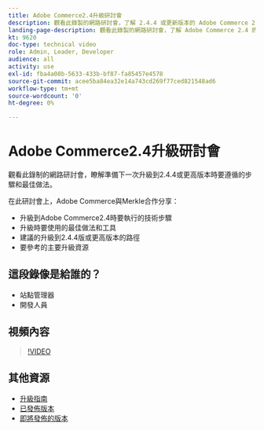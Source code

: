 ```yaml
---
title: Adobe Commerce2.4升級研討會
description: 觀看此錄製的網路研討會，了解 2.4.4 或更新版本的 Adobe Commerce 2.4.4 的升級步驟和最佳實務。
landing-page-description: 觀看此錄製的網路研討會，了解 Adobe Commerce 2.4 的升級步驟和最佳實務。
kt: 9620
doc-type: technical video
role: Admin, Leader, Developer
audience: all
activity: use
exl-id: fba4a08b-5633-433b-bf87-fa85457e4578
source-git-commit: acee5ba84ea32e14a743cd269f77ced821548ad6
workflow-type: tm+mt
source-wordcount: '0'
ht-degree: 0%

---
```


# Adobe Commerce2.4升級研討會

觀看此錄制的網路研討會，瞭解準備下一次升級到2.4.4或更高版本時要遵循的步驟和最佳做法。

在此研討會上，Adobe Commerce與Merkle合作分享：

- 升級到Adobe Commerce2.4時要執行的技術步驟
- 升級時要使用的最佳做法和工具
- 建議的升級到2.4.4版或更高版本的路徑
- 要參考的主要升級資源

## 這段錄像是給誰的？

- 站點管理器
- 開發人員

## 視頻內容

>[!VIDEO](https://video.tv.adobe.com/v/340038?quality=12&learn=on)

## 其他資源

- [升級指南](https://experienceleague.adobe.com/docs/commerce-operations/upgrade-guide/overview.html)
- [已發佈版本](https://devdocs.magento.com/release/released-versions.html)
- [即將發佈的版本](https://devdocs.magento.com/release/)
